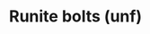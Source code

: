 ---
layout: item
title: Runite bolts (unf)
item-id: 9381
datatable: true
id: 9381
name: "Runite bolts (unf)"
members: true
lowalch: 0
highalch: 0
examine: "Unfeathered runite crossbow bolts."
monsters:
  - id: 5862
    name: "Cerberus"
    members: true
    combat_level: 318
    wiki_url: "https://oldschool.runescape.wiki/w/Cerberus"
    drops:
      - quantity: "40"
        rarity: 0.03125
    image: "https://oldschool.runescape.wiki/images/thumb/4/45/Cerberus.png/280px-Cerberus.png?47f4c"
---
